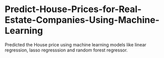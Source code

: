 # Predict-House-Prices-for-Real-Estate-Companies-Using-Machine-Learning
Predicted the House price using machine learning models like linear regression, lasso regresssion and random forest regressor.
